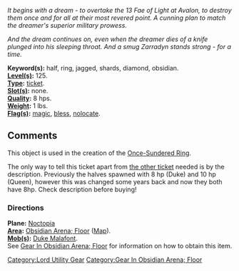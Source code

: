 *It begins with a dream - to overtake the 13 Fae of Light at Avalon, to
destroy them once and for all at their most revered point. A cunning
plan to match the dreamer's superior military prowess.*

*And the dream continues on, even when the dreamer dies of a knife
plunged into his sleeping throat. And a smug Zarradyn stands strong -
for a time.*

**Keyword(s):** half, ring, jagged, shards, diamond, obsidian.  
**[Level(s)](Object_Level "wikilink"):** 125.  
**[Type](:Category:_Object_Types "wikilink"):**
[ticket](:Category:_Tickets "wikilink").  
**[Slot(s)](Object_Slots "wikilink"):** none.  
**[Quality](Object_Quality "wikilink"):** 8 hps.  
**[Weight](Object_Weight "wikilink"):** 1 lbs.  
**[Flag(s)](:Category:_Object_Flags "wikilink"):**
[magic](Magic_Flag "wikilink"), [bless](Bless_Flag "wikilink"),
[nolocate](Nolocate_Flag "wikilink").  

## Comments

This object is used in the creation of the [Once-Sundered
Ring](Once-Sundered_Ring "wikilink").

The only way to tell this ticket apart from [the other
ticket](Half_Of_The_Sundered_Ring_(Queen) "wikilink") needed is by the
description. Previously the halves spawned with 8 hp (Duke) and 10 hp
(Queen), however this was changed some years back and now they both have
8hp. Check description before buying!

### Directions

**Plane:** [Noctopia](:Category:Noctopia "wikilink")  
**[Area](:Category:_Areas "wikilink"):** [ Obsidian Arena;
Floor](:Category:_Obsidian_Arena;_Floor "wikilink")
([Map](Obsidian_Arena;_Floor_Map "wikilink")).  
**[Mob(s)](:Category:_Mobs "wikilink"):** [Duke
Malafont](Duke_Malafont "wikilink").  
See [Gear In Obsidian Arena;
Floor](:Category:Gear_In_Obsidian_Arena;_Floor "wikilink") for
information on how to obtain this item.

[Category:Lord Utility Gear](Category:Lord_Utility_Gear "wikilink")
[Category:Gear In Obsidian Arena;
Floor](Category:Gear_In_Obsidian_Arena;_Floor "wikilink")
